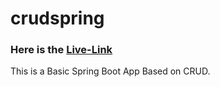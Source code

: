 # crudspring

### Here is the [Live-Link](https://crudspring2.herokuapp.com/)

This is a Basic Spring Boot App Based on CRUD.
